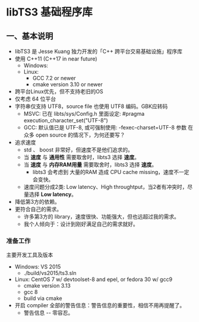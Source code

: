 ﻿libTS3 基础程序库
=================

## 一、基本说明
* libTS3 是 Jesse Kuang 独力开发的「C++ 跨平台交易基础设施」程序库
* 使用 C++11 (C++17 in near future)
	* Windows: 
	* Linux:
		* GCC 7.2 or newer
		* cmake version 3.10 or newer
* 跨平台Linux优先，但不支持老旧的OS
* 仅考虑 64 位平台
* 字符串仅支持 UTF8，source file 也使用 UTF8 编码。GBK应转码
	* MSVC: 已在 libts/sys/Config.h 里面设定: #pragma execution_character_set("UTF-8")
	* GCC: 默认值已是 UTF-8, 或可强制使用: -fexec-charset=UTF-8 参数
在众多 open source 的情况下，为何还要写？
* 追求速度
	* std 、 boost 非常好，但速度不是他们追求的。
	* 当 **速度** 与 **通用性** 需要取舍时，libts3 选择 **速度**。
	* 当 **速度** 与 **内存RAM用量** 需要取舍时，libts3 选择 **速度**。
		* libts3 会考虑到 大量的RAM 造成 CPU cache missing，速度不一定会变快。
	* 速度问题分成2类: Low latency、High throughtput，当2者有冲突时，尽量选择 **Low latency**。
* 降低第3方的依赖。
* 更符合自己的需求。
	* 许多第3方的 library，速度很快、功能强大，但也远超过我的需求。
	* 我个人倾向于：设计到刚好满足自己的需求就好。

### 准备工作
主要开发工具及版本
* Windows: VS 2015
	* ./build/vs2015/ts3.sln
* Linux: CentOS 7 w/ devtoolset-8 and epel, or fedora 30 w/ gcc9
	* cmake version 3.13
	* gcc 8
	* build via cmake
* 开启 compiler 全部的警告信息：警告信息的重要性，相信不用再提醒了。
	* 警告信息 -- 零容忍。

